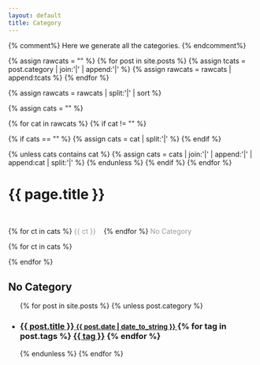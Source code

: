```yaml
---
layout: default
title: Category
---
```

{% comment%}
Here we generate all the categories.
{% endcomment%}

{% assign rawcats = "" %}
{% for post in site.posts %}
{% assign tcats = post.category | join:'|' | append:'|' %}
{% assign rawcats = rawcats | append:tcats %}
{% endfor %}

{% assign rawcats = rawcats | split:'|' | sort %}

{% assign cats = "" %}

{% for cat in rawcats %}
{% if cat != "" %}

{% if cats == "" %}
{% assign cats = cat | split:'|' %}
{% endif %}

{% unless cats contains cat %}
{% assign cats = cats | join:'|' | append:'|' | append:cat | split:'|' %}
{% endunless %}
{% endif %}
{% endfor %}

<h1 class="page-title">
  {{ page.title }}
</h1>
<br/>

<div class="posts">
<p>
{% for ct in cats %}
<a href="#{{ ct | slugify }}" class="codinfox-category-mark" style="color:#999;text-decoration: none;" onclick="showBox('{{ ct | slugify }}')"> {{ ct }} </a> &nbsp;&nbsp;
{% endfor %}
<a href="#no-category" class="codinfox-category-mark" style="color:#999;text-decoration: none;" onclick="showBox('no-category')"> No Category </a> &nbsp;&nbsp;
</p>

{% for ct in cats %}
<div class="hidebox {{ ct | slugify }}" style="display: none;">
<h2 id="{{ ct | slugify }}">{{ ct }}</h2>
<ul class="codinfox-category-list {{ ct | slugify }}">
  {% for post in site.posts %}
  {% if post.category contains ct %}
  <li>
    <h3>
      <a href="{{ post.url }}">
        {{ post.title }}
        <small>{{ post.date | date_to_string }}</small>
      </a>
    </h3>
  </li>
  {% endif %}
  {% endfor %}
</ul>
</div>
{% endfor %}

<div class="hidebox no-category">
<h2>No Category</h2>
<ul class="codinfox-category-list no-category">
  {% for post in site.posts %}
  {% unless post.category %}
  <li>
    <h3>
      <a href="{{ post.url }}">
        {{ post.title }}
        <small>{{ post.date | date_to_string }}</small>
      </a>
      {% for tag in post.tags %}
      <a class="codinfox-tag-mark" href="/blog/tag/#{{ tag | slugify }}">{{ tag }}</a>
      {% endfor %}
    </h3>
  </li>
  {% endunless %}
  {% endfor %}
</ul>
</div>
<script src="/js/jquery-3.3.1.min.js"></script>
<script src="/js/showBox.js"></script>
</div>